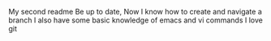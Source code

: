 My second readme
Be up to date, Now I know how to create and navigate a branch
I also have some basic knowledge of emacs and vi commands
I love git
